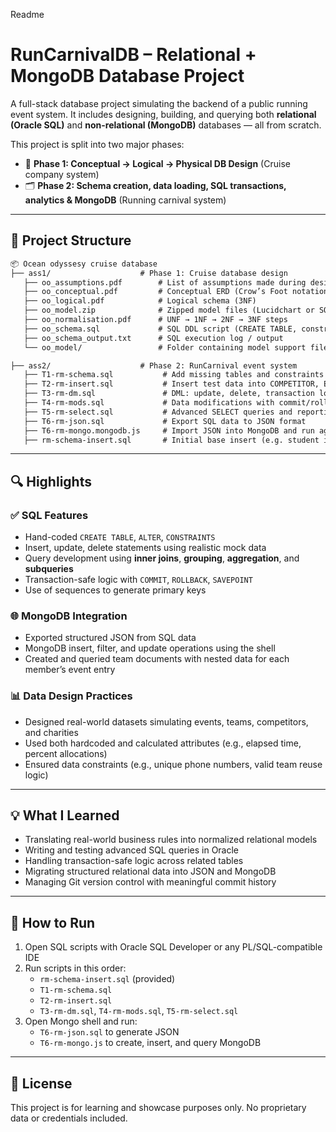 Readme

# RunCarnivalDB – Relational + MongoDB Database Project

A full-stack database project simulating the backend of a public running event system. It includes designing, building, and querying both **relational (Oracle SQL)** and **non-relational (MongoDB)** databases — all from scratch.

This project is split into two major phases:
- 📁 **Phase 1: Conceptual → Logical → Physical DB Design** (Cruise company system)
- 🗂️ **Phase 2: Schema creation, data loading, SQL transactions, analytics & MongoDB** (Running carnival system)

---

## 🧱 Project Structure

```txt
📦 Ocean odyssesy cruise database
├── ass1/                    # Phase 1: Cruise database design
   ├── oo_assumptions.pdf        # List of assumptions made during design
   ├── oo_conceptual.pdf         # Conceptual ERD (Crow’s Foot notation)
   ├── oo_logical.pdf            # Logical schema (3NF)
   ├── oo_model.zip              # Zipped model files (Lucidchart or SQL DDL)
   ├── oo_normalisation.pdf      # UNF → 1NF → 2NF → 3NF steps
   ├── oo_schema.sql             # SQL DDL script (CREATE TABLE, constraints)
   ├── oo_schema_output.txt      # SQL execution log / output
   └── oo_model/                 # Folder containing model support files

├── ass2/                    # Phase 2: RunCarnival event system
   ├── T1-rm-schema.sql           # Add missing tables and constraints
   ├── T2-rm-insert.sql           # Insert test data into COMPETITOR, ENTRY, TEAM
   ├── T3-rm-dm.sql               # DML: update, delete, transaction logic
   ├── T4-rm-mods.sql             # Data modifications with commit/rollback
   ├── T5-rm-select.sql           # Advanced SELECT queries and reporting
   ├── T6-rm-json.sql             # Export SQL data to JSON format
   ├── T6-rm-mongo.mongodb.js     # Import JSON into MongoDB and run aggregations
   ├── rm-schema-insert.sql       # Initial base insert (e.g. student info)
```
---

## 🔍 Highlights

### ✅ SQL Features
- Hand-coded `CREATE TABLE`, `ALTER`, `CONSTRAINTS`
- Insert, update, delete statements using realistic mock data
- Query development using **inner joins**, **grouping**, **aggregation**, and **subqueries**
- Transaction-safe logic with `COMMIT`, `ROLLBACK`, `SAVEPOINT`
- Use of sequences to generate primary keys

### 🌐 MongoDB Integration
- Exported structured JSON from SQL data
- MongoDB insert, filter, and update operations using the shell
- Created and queried team documents with nested data for each member’s event entry

### 📊 Data Design Practices
- Designed real-world datasets simulating events, teams, competitors, and charities
- Used both hardcoded and calculated attributes (e.g., elapsed time, percent allocations)
- Ensured data constraints (e.g., unique phone numbers, valid team reuse logic)

---

## 💡 What I Learned

- Translating real-world business rules into normalized relational models
- Writing and testing advanced SQL queries in Oracle
- Handling transaction-safe logic across related tables
- Migrating structured relational data into JSON and MongoDB
- Managing Git version control with meaningful commit history

---

## 🧪 How to Run

1. Open SQL scripts with Oracle SQL Developer or any PL/SQL-compatible IDE
2. Run scripts in this order:
   - `rm-schema-insert.sql` (provided)
   - `T1-rm-schema.sql`
   - `T2-rm-insert.sql`
   - `T3-rm-dm.sql`, `T4-rm-mods.sql`, `T5-rm-select.sql`
3. Open Mongo shell and run:
   - `T6-rm-json.sql` to generate JSON
   - `T6-rm-mongo.js` to create, insert, and query MongoDB

---

## 📄 License

This project is for learning and showcase purposes only. No proprietary data or credentials included.

